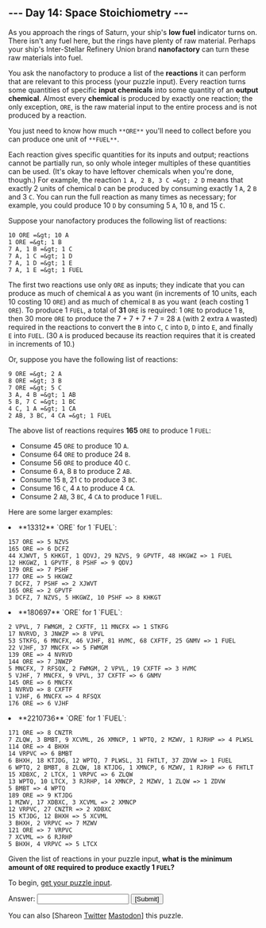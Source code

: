
## --- Day 14: Space Stoichiometry ---

As you approach the rings of Saturn, your ship's **low fuel** indicator turns on.  There isn't any fuel here, but the rings have plenty of raw material.  Perhaps your ship's Inter-Stellar Refinery Union brand **nanofactory** can turn these raw materials into fuel.

You ask the nanofactory to produce a list of the **reactions** it can perform that are relevant to this process (your puzzle input). Every reaction turns some quantities of specific **input chemicals** into some quantity of an **output chemical**. Almost every **chemical** is produced by exactly one reaction; the only exception, `ORE`, is the raw material input to the entire process and is not produced by a reaction.

You just need to know how much `**ORE**` you'll need to collect before you can produce one unit of `**FUEL**`.

Each reaction gives specific quantities for its inputs and output; reactions cannot be partially run, so only whole integer multiples of these quantities can be used.  (It's okay to have leftover chemicals when you're done, though.) For example, the reaction `1 A, 2 B, 3 C =&gt; 2 D` means that exactly 2 units of chemical `D` can be produced by consuming exactly 1 `A`, 2 `B` and 3 `C`.  You can run the full reaction as many times as necessary; for example, you could produce 10 `D` by consuming 5 `A`, 10 `B`, and 15 `C`.

Suppose your nanofactory produces the following list of reactions:

```
10 ORE =&gt; 10 A
1 ORE =&gt; 1 B
7 A, 1 B =&gt; 1 C
7 A, 1 C =&gt; 1 D
7 A, 1 D =&gt; 1 E
7 A, 1 E =&gt; 1 FUEL

```

The first two reactions use only `ORE` as inputs; they indicate that you can produce as much of chemical `A` as you want (in increments of 10 units, each 10 costing 10 `ORE`) and as much of chemical `B` as you want (each costing 1 `ORE`).  To produce 1 `FUEL`, a total of **31** `ORE` is required: 1 `ORE` to produce 1 `B`, then 30 more `ORE` to produce the 7 + 7 + 7 + 7 = 28 `A` (with 2 extra `A` wasted) required in the reactions to convert the `B` into `C`, `C` into `D`, `D` into `E`, and finally `E` into `FUEL`. (30 `A` is produced because its reaction requires that it is created in increments of 10.)

Or, suppose you have the following list of reactions:

```
9 ORE =&gt; 2 A
8 ORE =&gt; 3 B
7 ORE =&gt; 5 C
3 A, 4 B =&gt; 1 AB
5 B, 7 C =&gt; 1 BC
4 C, 1 A =&gt; 1 CA
2 AB, 3 BC, 4 CA =&gt; 1 FUEL

```

The above list of reactions requires **165** `ORE` to produce 1 `FUEL`:

- Consume 45 `ORE` to produce 10 `A`.
- Consume 64 `ORE` to produce 24 `B`.
- Consume 56 `ORE` to produce 40 `C`.
- Consume 6 `A`, 8 `B` to produce 2 `AB`.
- Consume 15 `B`, 21 `C` to produce 3 `BC`.
- Consume 16 `C`, 4 `A` to produce 4 `CA`.
- Consume 2 `AB`, 3 `BC`, 4 `CA` to produce 1 `FUEL`.

Here are some larger examples:

<li>**13312** `ORE` for 1 `FUEL`:
<pre><code>157 ORE =&gt; 5 NZVS
165 ORE =&gt; 6 DCFZ
44 XJWVT, 5 KHKGT, 1 QDVJ, 29 NZVS, 9 GPVTF, 48 HKGWZ =&gt; 1 FUEL
12 HKGWZ, 1 GPVTF, 8 PSHF =&gt; 9 QDVJ
179 ORE =&gt; 7 PSHF
177 ORE =&gt; 5 HKGWZ
7 DCFZ, 7 PSHF =&gt; 2 XJWVT
165 ORE =&gt; 2 GPVTF
3 DCFZ, 7 NZVS, 5 HKGWZ, 10 PSHF =&gt; 8 KHKGT
</code></pre></li>
<li>**180697** `ORE` for 1 `FUEL`:
<pre><code>2 VPVL, 7 FWMGM, 2 CXFTF, 11 MNCFX =&gt; 1 STKFG
17 NVRVD, 3 JNWZP =&gt; 8 VPVL
53 STKFG, 6 MNCFX, 46 VJHF, 81 HVMC, 68 CXFTF, 25 GNMV =&gt; 1 FUEL
22 VJHF, 37 MNCFX =&gt; 5 FWMGM
139 ORE =&gt; 4 NVRVD
144 ORE =&gt; 7 JNWZP
5 MNCFX, 7 RFSQX, 2 FWMGM, 2 VPVL, 19 CXFTF =&gt; 3 HVMC
5 VJHF, 7 MNCFX, 9 VPVL, 37 CXFTF =&gt; 6 GNMV
145 ORE =&gt; 6 MNCFX
1 NVRVD =&gt; 8 CXFTF
1 VJHF, 6 MNCFX =&gt; 4 RFSQX
176 ORE =&gt; 6 VJHF
</code></pre></li>
<li>**2210736** `ORE` for 1 `FUEL`:
<pre><code>171 ORE =&gt; 8 CNZTR
7 ZLQW, 3 BMBT, 9 XCVML, 26 XMNCP, 1 WPTQ, 2 MZWV, 1 RJRHP =&gt; 4 PLWSL
114 ORE =&gt; 4 BHXH
14 VRPVC =&gt; 6 BMBT
6 BHXH, 18 KTJDG, 12 WPTQ, 7 PLWSL, 31 FHTLT, 37 ZDVW =&gt; 1 FUEL
6 WPTQ, 2 BMBT, 8 ZLQW, 18 KTJDG, 1 XMNCP, 6 MZWV, 1 RJRHP =&gt; 6 FHTLT
15 XDBXC, 2 LTCX, 1 VRPVC =&gt; 6 ZLQW
13 WPTQ, 10 LTCX, 3 RJRHP, 14 XMNCP, 2 MZWV, 1 ZLQW =&gt; 1 ZDVW
5 BMBT =&gt; 4 WPTQ
189 ORE =&gt; 9 KTJDG
1 MZWV, 17 XDBXC, 3 XCVML =&gt; 2 XMNCP
12 VRPVC, 27 CNZTR =&gt; 2 XDBXC
15 KTJDG, 12 BHXH =&gt; 5 XCVML
3 BHXH, 2 VRPVC =&gt; 7 MZWV
121 ORE =&gt; 7 VRPVC
7 XCVML =&gt; 6 RJRHP
5 BHXH, 4 VRPVC =&gt; 5 LTCX
</code></pre></li>

Given the list of reactions in your puzzle input, **what is the minimum amount of `ORE` required to produce exactly 1 `FUEL`?**

To begin, [get your puzzle input](14/input).

Answer: <input autocomplete="off" name="answer" type="text"/> <input type="submit" value="[Submit]"/>

You can also [Shareon
  [Twitter](https://twitter.com/intent/tweet?text=%22Space+Stoichiometry%22+%2D+Day+14+%2D+Advent+of+Code+2019&amp;url=https%3A%2F%2Fadventofcode%2Ecom%2F2019%2Fday%2F14&amp;related=ericwastl&amp;hashtags=AdventOfCode)
[Mastodon](javascript:void(0);)] this puzzle.
